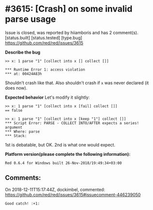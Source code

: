 
#3615: [Crash] on some invalid parse usage
================================================================================
Issue is closed, was reported by hiiamboris and has 2 comment(s).
[status.built] [status.tested] [type.bug]
<https://github.com/red/red/issues/3615>

**Describe the bug**
```
>> x: 1 parse "1" [collect into x [] collect []]

*** Runtime Error 1: access violation
*** at: 00424A83h
```
Shouldn't crash like that. Also shouldn't crash if `x` was never declared (it does now).

**Expected behavior**
Let's modify it slightly:
```
>> x: 1 parse "1" [collect into x [fail] collect []]
== false

>> x: 1 parse "1" [collect into x [keep "1"] collect []]
*** Script Error: PARSE - COLLECT INTO/AFTER expects a series! argument
*** Where: parse
*** Stack:
```
1st is debatable, but OK. 2nd is what one would expect.

**Platform version(please complete the following information):**
```
Red 0.6.4 for Windows built 26-Nov-2018/19:49:34+03:00
```


Comments:
--------------------------------------------------------------------------------

On 2018-12-11T15:17:44Z, dockimbel, commented:
<https://github.com/red/red/issues/3615#issuecomment-446239050>

    Good catch! :+1:

